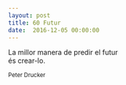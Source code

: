 ```yaml
---
layout: post
title: 60 Futur
date:  2016-12-05 00:00:00
---
```


La millor manera de predir el futur<br />
és crear-lo.<br />

<small>Peter Drucker</small>
